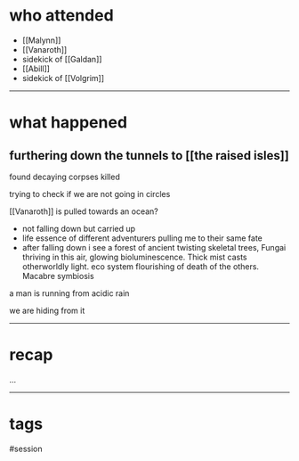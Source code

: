 # who attended

- [[Malynn]]
- [[Vanaroth]]
- sidekick of [[Galdan]]
- [[Abill]]
- sidekick of [[Volgrim]]

---
# what happened

## furthering down the tunnels to [[the raised isles]]
found decaying corpses killed  

trying to check if we are not going in circles

[[Vanaroth]] is pulled towards an ocean?
- not falling down but carried up
- life essence of different adventurers pulling me to their same fate
- after falling down i see a forest of ancient twisting skeletal trees, Fungai thriving in this air, glowing bioluminescence. Thick mist casts otherworldly light. eco system flourishing of death of the others. Macabre symbiosis

a man is running from acidic rain

we are hiding from it

---
# recap

...

---
# tags

#session
